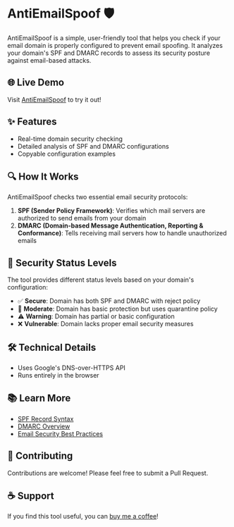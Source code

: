 # AntiEmailSpoof 🛡️

AntiEmailSpoof is a simple, user-friendly tool that helps you check if your email domain is properly configured to prevent email spoofing. It analyzes your domain's SPF and DMARC records to assess its security posture against email-based attacks.

## 🌐 Live Demo
Visit [AntiEmailSpoof](https://bytemallet.github.io/AntiEmailSpoof) to try it out!

## ✨ Features
- Real-time domain security checking
- Detailed analysis of SPF and DMARC configurations
- Copyable configuration examples

## 🔍 How It Works
AntiEmailSpoof checks two essential email security protocols:
1. **SPF (Sender Policy Framework)**: Verifies which mail servers are authorized to send emails from your domain
2. **DMARC (Domain-based Message Authentication, Reporting & Conformance)**: Tells receiving mail servers how to handle unauthorized emails

## 🚀 Security Status Levels
The tool provides different status levels based on your domain's configuration:
- ✅ **Secure**: Domain has both SPF and DMARC with reject policy
- 🔸 **Moderate**: Domain has basic protection but uses quarantine policy
- ⚠️ **Warning**: Domain has partial or basic configuration
- ❌ **Vulnerable**: Domain lacks proper email security measures

## 🛠️ Technical Details
- Uses Google's DNS-over-HTTPS API
- Runs entirely in the browser

## 📚 Learn More
- [SPF Record Syntax](https://www.cloudflare.com/learning/dns/dns-records/dns-spf-record/)
- [DMARC Overview](https://dmarc.org/overview/)
- [Email Security Best Practices](https://www.ncsc.gov.uk/collection/email-security-and-anti-spoofing)

## 🤝 Contributing
Contributions are welcome! Please feel free to submit a Pull Request.

## ☕ Support
If you find this tool useful, you can [buy me a coffee](https://ko-fi.com/bytemallet)!

